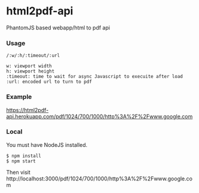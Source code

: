 # html2pdf-api
PhantomJS based webapp/html to pdf api

### Usage

```
/:w/:h/:timeout/:url

w: viewport width
h: viewport height
:timeout: time to wait for async Javascript to execuite after load
:url: encoded url to turn to pdf
```

### Example

https://html2pdf-api.herokuapp.com/pdf/1024/700/1000/http%3A%2F%2Fwww.google.com

### Local

You must have NodeJS installed.

```
$ npm install
$ npm start
```

Then visit http://localhost:3000/pdf/1024/700/1000/http%3A%2F%2Fwww.google.com